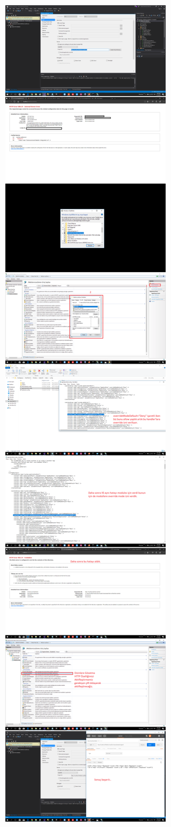 <img src="https://github.com/KursatCAKAL/Xamarin/blob/master/WebAPI_For_Mobile_Intro(Trouble_On_LocalIIS)/Local%20IIS%20Succes/Local_IIS_1.png">
<img src="https://github.com/KursatCAKAL/Xamarin/blob/master/WebAPI_For_Mobile_Intro(Trouble_On_LocalIIS)/Local%20IIS%20Succes/Local_IIS_2.png">
<img src="https://github.com/KursatCAKAL/Xamarin/blob/master/WebAPI_For_Mobile_Intro(Trouble_On_LocalIIS)/Local%20IIS%20Succes/Local_IIS_3.png">
<img src="https://github.com/KursatCAKAL/Xamarin/blob/master/WebAPI_For_Mobile_Intro(Trouble_On_LocalIIS)/Local%20IIS%20Succes/Local_IIS_4.png">
<img src="https://github.com/KursatCAKAL/Xamarin/blob/master/WebAPI_For_Mobile_Intro(Trouble_On_LocalIIS)/Local%20IIS%20Succes/Local_IIS_5.png">
<img src="https://github.com/KursatCAKAL/Xamarin/blob/master/WebAPI_For_Mobile_Intro(Trouble_On_LocalIIS)/Local%20IIS%20Succes/Local_IIS_6.png">
<img src="https://github.com/KursatCAKAL/Xamarin/blob/master/WebAPI_For_Mobile_Intro(Trouble_On_LocalIIS)/Local%20IIS%20Succes/Local_IIS_7.png">
<img src="https://github.com/KursatCAKAL/Xamarin/blob/master/WebAPI_For_Mobile_Intro(Trouble_On_LocalIIS)/Local%20IIS%20Succes/Local_IIS_8.png">
<img src="https://github.com/KursatCAKAL/Xamarin/blob/master/WebAPI_For_Mobile_Intro(Trouble_On_LocalIIS)/Local%20IIS%20Succes/Local_IIS_9.png">


